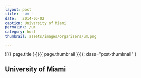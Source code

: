 ```yaml
---
layout: post
title:  "UM "
date:   2014-06-02
caption: University of Miami
permalink: /um
category: host
thumbnail: assets/images/organizers/um.png

---
```

![{{ page.title }}]({{ page.thumbnail }}){: class="post-thumbnail" }

## University of Miami

